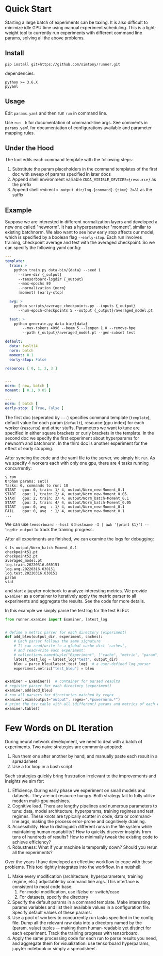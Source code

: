# Quick Start

Starting a large batch of experiments can be taxing. It is also difficult to minimize idle GPU time using manual
experiment scheduling. This is a light-weight tool to currently run experiments with different command line params,
solving all the above problems.

## Install

```
pip install git+https://github.com/simtony/runner.git
```

dependencies:

```
python >= 3.6.X
pyyaml
```

## Usage

Edit `params.yaml` and then run `run` in command line.

Use `run -h` for documentation of command-line args. See comments in `params.yaml` for documentation of configurations available and parameter mapping rules.

## Under the Hood

The tool edits each command template with the following steps:
1. Substitute the param placeholders in the command templates of the first doc with sweep of params specified in later docs
2. Append shell environment variable `CUDA_VISIBLE_DEVICES={resource}` as the prefix
3. Append shell redirect `> output_dir/log.{command}.{time} 2>&1` as the suffix


## Example

Suppose we are interested in different normalization layers and developed a new one called "newnorm". It has a
hyperparameter "moment", similar to existing batchnorm. We also want to see how early stop affects our model, which is
specified by a boolean flag `--early-stop`. Each run involves training, checkpoint average and test with the averaged
checkpoint. So we can specify the following yaml config:

```yaml
---
template:
  train: >
    python train.py data-bin/{data} --seed 1
      --save-dir {_output}
      --tensorboard-logdir {_output}
      --max-epochs 80
      --normalization {norm}
      [moment] [early-stop]

  avg: >
    python scripts/average_checkpoints.py --inputs {_output}
      --num-epoch-checkpoints 5 --output {_output}/averaged_model.pt

  test: >
    python generate.py data-bin/{data}
        --max-tokens 4096 --beam 5 --lenpen 1.0 --remove-bpe
        --path {_output}/averaged_model.pt --gen-subset test

default:
  data: iwslt14
  norm: batch
  moment: 0.1
  early-stop: False

resource: [ 0, 1, 2, 3 ]


---
norm: [ new, batch ]
moment: [ 0.1, 0.05 ]

---
norm: [ batch ]
early-stop: [ True, False ]

```
The first doc (seperated by `---`) specifies command template (`template`), default value for each param (`default`), resource (gpu index) for each worker (`resource`) and other stuffs. Parameters we want to tune are specified in either square brackets or curly brackets in the template. In the second doc we specify the first experiment about hyperparams for newnorm and batchnorm. In the third doc is another experiment for the effect of early stopping. 

After syncing the code and the yaml file to the server, we simply hit `run`. As we specify 4 workers each with only one
gpu, there are 4 tasks running concurrently:

```
$ run
Orphan params: set()
Tasks: 6, commands to run: 18
START   gpu: 0, train: 1/ 4, output/Norm_new-Moment_0.1
START   gpu: 1, train: 2/ 4, output/Norm_new-Moment_0.05
START   gpu: 2, train: 3/ 4, output/Norm_batch-Moment_0.1
START   gpu: 3, train: 4/ 4, output/Norm_batch-Moment_0.05
START   gpu: 0, avg  : 1/ 4, output/Norm_new-Moment_0.1
FAIL    gpu: 0, avg  : 1/ 4, output/Norm_new-Moment_0.1
...
```

We can use `tensorboard --host $(hostname -I | awk '{print $1}') --logdir output` to track the training progress.

After all experiments are finished, we can examine the logs for debugging:

```
$ ls output/Norm_batch-Moment_0.1
checkpoint51.pt
checkpoint52.pt
averaged_model.pt
log.train.20220316.030151
log.avg.20220316.030151
log.test.20220316.030151
param
stat
```

and start a jupyter notebook to analyze interesting metrics. We provide `Examiner` as a container to iteratively apply
the metric parser to all experiments and aggregate the results. See the code for more details.

In this example we simply parse the test log for the test BLEU:

```python
from runner.examine import Examiner, latest_log


# define a metric parser for each directory (experiment)
def add_bleu(output_dir, experiment, caches):
    # Each parser follows the same signature
    # It can read/write to a global cache dict `caches`, 
    # and read/write each experiment: 
    # collections.namedtuple("Experiment", ["cache", "metric", "param"])
    latest_test_log = latest_log("test", output_dir)
    bleu = parse_bleu(latest_test_log)  # a user-defined log parser
    experiment.metric["test_bleu"] = bleu


examiner = Examiner()  # container for parsed results
# register parser for each directory (experiment)
examiner.add(add_bleu)
# run all parsers for directories matched by regex 
examiner.exam(output="output", regex=".*powernorm.*")
# print the tsv table with all (different) params and metrics of each experiment
examiner.table()
```

# Few Words on DL Iteration

During neural network development, we need to deal with a batch of experiments. Two naive strategies are commonly
adopted:

1. Run them one after another by hand, and manually paste each result in a spreadsheet
2. Use a for loop in a bash script

Such strategies quickly bring frustration irrelevant to the improvements and insights we aim for:

1. Efficiency. During early phase we experiment on small models and datasets. They are not resource hungry. Both
   strategy fail to fully utilize modern multi-gpu machines.
2. Cognitive load. There are lengthy pipelines and numerous parameters to tune: data, model architecture, hyperparams,
   training regimes and test regimes. These knots are typically scatter in code, data or command-line args, making the
   process error-prone and cognitively draining.
3. Accessibility. How to distinguish different runs in the file system while maintaining human readability? How to
   quickly discover insights from tens of hundreds of results? How to minimally tweak the existing code to achieve
   efficiency?
4. Robustness: What if your machine is temporally down? Should you rerun all the experiments?

Over the years I have developed an effective workflow to cope with these problems. This tool tightly integrates into the
workflow. In a nutshell:

1. Make every modification (architecture, hyperparameters, training regime, etc.) adjustable by command line args. This
   interface is consistent to most code base.
    1. For model modification, use if/else or switch/case
    2. For datasets, specify the directory
2. Specify the default params in a command template. Make interesting params variables and list their available values
   in a configuration file. Specify default values of these params.
3. Use a pool of workers to concurrently run tasks specified in the config file. Dump all the relevant raw data into a
   directory named by the (param, value) tuples -- making them human-readable yet distinct for each experiment. Track
   the training progress with tensorboard.
4. Apply the same processing code for each run to parse results you need, and aggregate them for visualization: use
   tensorboard hyperparams, jupyter notebook or simply a spreadsheet.

